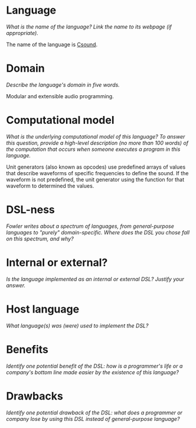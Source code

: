 # Language
_What is the name of the language? Link the name to its webpage 
(if appropriate)._

   The name of the language is [Csound](http://www.csounds.com/).

# Domain
_Describe the language's domain in five words._

   Modular and extensible audio programming.

# Computational model
_What is the underlying computational model of this language? To answer this 
question, provide a high-level description (no more than 100 words) of the 
computation that occurs when someone executes a program in this language._

   Unit generators (also known as opcodes) use predefined arrays of values that describe waveforms of specific frequencies to define the sound. If the waveform is not predefined, the unit generator using the function for that waveform to determined the values.


# DSL-ness
_Fowler writes about a spectrum of languages, from general-purpose languages to 
"purely" domain-specific. Where does the DSL you chose fall on this spectrum, 
and why?_ 


# Internal or external?
_Is the language implemented as an internal or external DSL? 
Justify your answer._


# Host language
_What language(s) was (were) used to implement the DSL?_


# Benefits
_Identify one potential benefit of the DSL: how is a programmer's life or a 
company's bottom line made easier by the existence of this language?_


# Drawbacks
_Identify one potential drawback of the DSL: what does a programmer or company 
lose by using this DSL instead of general-purpose language?_
